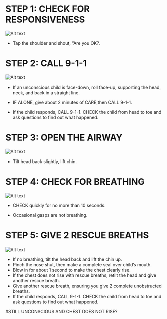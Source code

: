 # STEP 1: CHECK FOR RESPONSIVENESS
![Alt text](C:\Users\WeCanCodeIT\source\repos\FirstAide\frontend\public\Images\ChildChoking\Responsiveness.jpg)

- Tap the shoulder and shout, “Are you OK?.

# STEP 2: CALL 9-1-1
![Alt text](C:\Users\WeCanCodeIT\source\repos\FirstAide\frontend\public\Images\ChildChoking\chokingChild8.jpg)

- If an unconscious child is face-down,  roll face-up, supporting the head, neck, and back in a straight line.

- IF ALONE, give about 2 minutes of CARE,then CALL 9-1-1.

- If the child responds, CALL 9-1-1. CHECK the child from head to toe  and ask questions to find out what         happened.

# STEP 3: OPEN THE AIRWAY
![Alt text](C:\Users\WeCanCodeIT\source\repos\FirstAide\frontend\public\Images\ChildChoking\chokingChild10.jpg)

- Tilt head back slightly, lift chin.

# STEP 4: CHECK FOR BREATHING
![Alt text](C:\Users\WeCanCodeIT\source\repos\FirstAide\frontend\public\Images\ChildChoking\chokingChild11.jpg)

- CHECK quickly for no more than 10      seconds.

- Occasional gasps are not breathing.

# STEP 5: GIVE 2 RESCUE BREATHS
![Alt text](C:\Users\WeCanCodeIT\source\repos\FirstAide\frontend\public\Images\ChildChoking\chokingChild12.jpg)

- If no breathing, tilt the head back and lift the chin up.
- Pinch the nose shut, then make a
  complete seal over child’s mouth.
- Blow in for about 1 second to make the
  chest clearly rise.
- If the chest does not rise with rescue breaths, retilt the head and give        another rescue breath.
- Give another rescue breath, ensuring you give 2 complete unobstructed breaths. 
- If the child responds, CALL      9-1-1. CHECK the child from head to toe  and ask questions to find out what       happened.

#STILL UNCONSCIOUS AND CHEST DOES NOT RISE?

